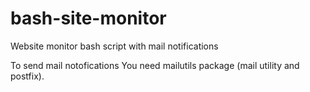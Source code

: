 bash-site-monitor
=================

Website monitor bash script with mail notifications

To send mail notofications You need mailutils package (mail utility and postfix).
